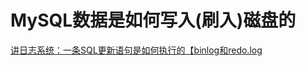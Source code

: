 

# MySQL数据是如何写入(刷入)磁盘的

[讲日志系统：一条SQL更新语句是如何执行的【binlog和redo.log](../04、mysql日志系统/05、讲日志系统：一条SQL更新语句是如何执行的【binlog和redo%20log】.md)